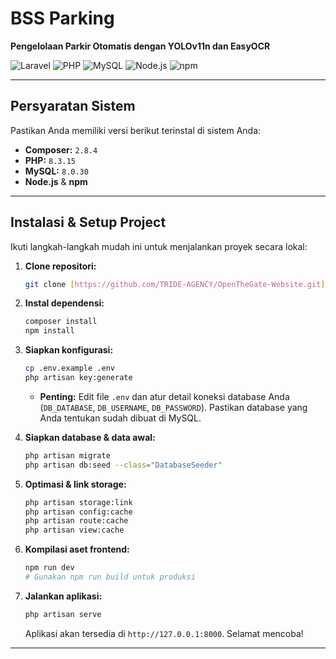 # BSS Parking

**Pengelolaan Parkir Otomatis dengan YOLOv11n dan EasyOCR**

![Laravel](https://img.shields.io/badge/Laravel-FF2D20?style=for-the-badge&logo=laravel&logoColor=white)
![PHP](https://img.shields.io/badge/PHP-8.3-777BB4?style=for-the-badge&logo=php&logoColor=white)
![MySQL](https://img.shields.io/badge/MySQL-8.0-005C84?style=for-the-badge&logo=mysql&logoColor=white)
![Node.js](https://img.shields.io/badge/Node.js-339933?style=for-the-badge&logo=node.js&logoColor=white)
![npm](https://img.shields.io/badge/npm-CB3837?style=for-the-badge&logo=npm&logoColor=white)

---

## Persyaratan Sistem

Pastikan Anda memiliki versi berikut terinstal di sistem Anda:

-   **Composer:** `2.8.4`
-   **PHP:** `8.3.15`
-   **MySQL:** `8.0.30`
-   **Node.js** & **npm**

---

## Instalasi & Setup Project

Ikuti langkah-langkah mudah ini untuk menjalankan proyek secara lokal:

1.  **Clone repositori:**

    ```bash
    git clone [https://github.com/TRIDE-AGENCY/OpenTheGate-Website.git]
    ```

2.  **Instal dependensi:**

    ```bash
    composer install
    npm install
    ```

3.  **Siapkan konfigurasi:**

    ```bash
    cp .env.example .env
    php artisan key:generate
    ```

    -   **Penting:** Edit file `.env` dan atur detail koneksi database Anda (`DB_DATABASE`, `DB_USERNAME`, `DB_PASSWORD`). Pastikan database yang Anda tentukan sudah dibuat di MySQL.

4.  **Siapkan database & data awal:**

    ```bash
    php artisan migrate
    php artisan db:seed --class="DatabaseSeeder"
    ```

5.  **Optimasi & link storage:**

    ```bash
    php artisan storage:link
    php artisan config:cache
    php artisan route:cache
    php artisan view:cache
    ```

6.  **Kompilasi aset frontend:**

    ```bash
    npm run dev
    # Gunakan npm run build untuk produksi
    ```

7.  **Jalankan aplikasi:**
    ```bash
    php artisan serve
    ```
    Aplikasi akan tersedia di `http://127.0.0.1:8000`. Selamat mencoba!

---
